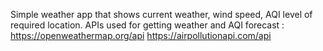 Simple weather app that shows current weather, wind speed, AQI level of required location.
APIs used for getting weather and AQI forecast :
  https://openweathermap.org/api
  https://airpollutionapi.com/api

